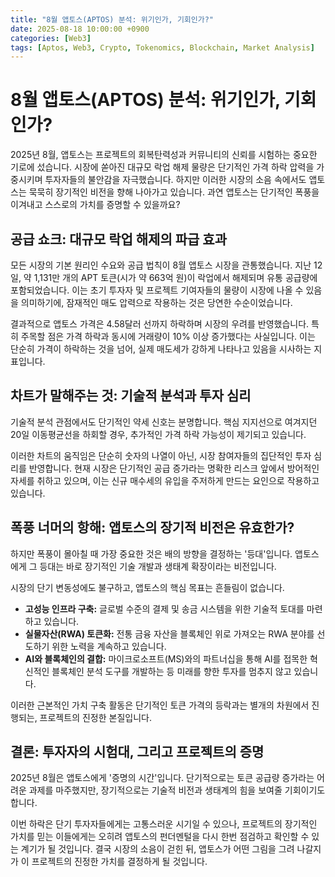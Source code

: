 ```yaml
---
title: "8월 앱토스(APTOS) 분석: 위기인가, 기회인가?"
date: 2025-08-18 10:00:00 +0900
categories: [Web3]
tags: [Aptos, Web3, Crypto, Tokenomics, Blockchain, Market Analysis]
---
```


# 8월 앱토스(APTOS) 분석: 위기인가, 기회인가?

2025년 8월, 앱토스는 프로젝트의 회복탄력성과 커뮤니티의 신뢰를 시험하는 중요한 기로에 섰습니다. 시장에 쏟아진 대규모 락업 해제 물량은 단기적인 가격 하락 압력을 가중시키며 투자자들의 불안감을 자극했습니다. 하지만 이러한 시장의 소음 속에서도 앱토스는 묵묵히 장기적인 비전을 향해 나아가고 있습니다. 과연 앱토스는 단기적인 폭풍을 이겨내고 스스로의 가치를 증명할 수 있을까요?

## **공급 쇼크: 대규모 락업 해제의 파급 효과**

모든 시장의 기본 원리인 수요와 공급 법칙이 8월 앱토스 시장을 관통했습니다. 지난 12일, 약 1,131만 개의 APT 토큰(시가 약 663억 원)이 락업에서 해제되며 유통 공급량에 포함되었습니다. 이는 초기 투자자 및 프로젝트 기여자들의 물량이 시장에 나올 수 있음을 의미하기에, 잠재적인 매도 압력으로 작용하는 것은 당연한 수순이었습니다.

결과적으로 앱토스 가격은 4.58달러 선까지 하락하며 시장의 우려를 반영했습니다. 특히 주목할 점은 가격 하락과 동시에 거래량이 10% 이상 증가했다는 사실입니다. 이는 단순히 가격이 하락하는 것을 넘어, 실제 매도세가 강하게 나타나고 있음을 시사하는 지표입니다.

## **차트가 말해주는 것: 기술적 분석과 투자 심리**

기술적 분석 관점에서도 단기적인 약세 신호는 분명합니다. 핵심 지지선으로 여겨지던 20일 이동평균선을 하회할 경우, 추가적인 가격 하락 가능성이 제기되고 있습니다.

이러한 차트의 움직임은 단순히 숫자의 나열이 아닌, 시장 참여자들의 집단적인 투자 심리를 반영합니다. 현재 시장은 단기적인 공급 증가라는 명확한 리스크 앞에서 방어적인 자세를 취하고 있으며, 이는 신규 매수세의 유입을 주저하게 만드는 요인으로 작용하고 있습니다.

## **폭풍 너머의 항해: 앱토스의 장기적 비전은 유효한가?**

하지만 폭풍이 몰아칠 때 가장 중요한 것은 배의 방향을 결정하는 '등대'입니다. 앱토스에게 그 등대는 바로 장기적인 기술 개발과 생태계 확장이라는 비전입니다.

시장의 단기 변동성에도 불구하고, 앱토스의 핵심 목표는 흔들림이 없습니다.
- **고성능 인프라 구축:** 글로벌 수준의 결제 및 송금 시스템을 위한 기술적 토대를 마련하고 있습니다.
- **실물자산(RWA) 토큰화:** 전통 금융 자산을 블록체인 위로 가져오는 RWA 분야를 선도하기 위한 노력을 계속하고 있습니다.
- **AI와 블록체인의 결합:** 마이크로소프트(MS)와의 파트너십을 통해 AI를 접목한 혁신적인 블록체인 분석 도구를 개발하는 등 미래를 향한 투자를 멈추지 않고 있습니다.

이러한 근본적인 가치 구축 활동은 단기적인 토큰 가격의 등락과는 별개의 차원에서 진행되는, 프로젝트의 진정한 본질입니다.

## **결론: 투자자의 시험대, 그리고 프로젝트의 증명**

2025년 8월은 앱토스에게 '증명의 시간'입니다. 단기적으로는 토큰 공급량 증가라는 어려운 과제를 마주했지만, 장기적으로는 기술적 비전과 생태계의 힘을 보여줄 기회이기도 합니다.

이번 하락은 단기 투자자들에게는 고통스러운 시기일 수 있으나, 프로젝트의 장기적인 가치를 믿는 이들에게는 오히려 앱토스의 펀더멘털을 다시 한번 점검하고 확인할 수 있는 계기가 될 것입니다. 결국 시장의 소음이 걷힌 뒤, 앱토스가 어떤 그림을 그려 나갈지가 이 프로젝트의 진정한 가치를 결정하게 될 것입니다.